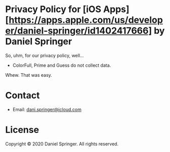 # Privacy Policy for [iOS Apps][https://apps.apple.com/us/developer/daniel-springer/id1402417666] by Daniel Springer

So, uhm, for our privacy policy, well...
- ColorFull, Prime and Guess do not collect data.

Whew. That was easy.

# Contact
- Email: dani.springer@icloud.com

# License
Copyright © 2020 Daniel Springer. All rights reserved.
